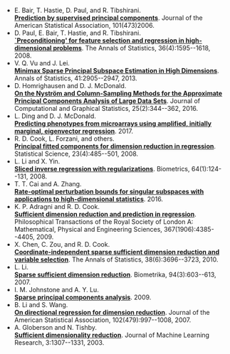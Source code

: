 * E. Bair, T. Hastie, D. Paul, and R. Tibshirani.  
[**Prediction by supervised principal components**](http://dx.doi.org/10.1198/016214505000000628). Journal of the American Statistical Association, 101(473)2006.
* D. Paul, E. Bair, T. Hastie, and R. Tibshirani.  
[**`Preconditioning' for feature selection and regression in high-dimensional problems**](http://dx.doi.org/10.1214/00905360700000057). The Annals of Statistics, 36(4):1595--1618, 2008.
* V. Q. Vu and J. Lei.  
[**Minimax Sparse Principal Subspace Estimation in High Dimensions**](http://dx.doi.org/10.1214/13-AOS1151). Annals of Statistics, 41:2905--2947, 2013.
* D. Homrighausen and D. J. McDonald.  
[**On the Nyström and Column-Sampling Methods for the Approximate Principal Components Analysis of Large Data Sets**](http://dx.doi.org/10.1080/10618600.2014.995799). Journal of Computational and Graphical Statistics, 25(2):344--362, 2016.
* L. Ding and D. J. McDonald.  
[**Predicting phenotypes from microarrays using amplified, initially marginal, eigenvector regression**](http://dx.doi.org/10.1093/bioinformatics/btx265). 2017.
* R. D. Cook, L. Forzani, and others.  
[**Principal fitted components for dimension reduction in regression**](http://dx.doi.org/10.1214/08-STS275). Statistical Science, 23(4):485--501, 2008.
* L. Li and X. Yin.  
[**Sliced inverse regression with regularizations**](http://dx.doi.org/10.1111/j.1541-0420.2007.00836.x). Biometrics, 64(1):124--131, 2008.
* T. T. Cai and A. Zhang.  
[**Rate-optimal perturbation bounds for singular subspaces with applications to high-dimensional statistics**](https://arxiv.org/abs/1605.00353). 2016.
* K. P. Adragni and R. D. Cook.  
[**Sufficient dimension reduction and prediction in regression**](http://dx.doi.org/10.1098/rsta.2009.0110). Philosophical Transactions of the Royal Society of London A: Mathematical, Physical and Engineering Sciences, 367(1906):4385--4405, 2009.
* X. Chen, C. Zou, and R. D. Cook.  
[**Coordinate-independent sparse sufficient dimension reduction and variable selection**](http://dx.doi.org/10.1214/10-AOS826). The Annals of Statistics, 38(6):3696--3723, 2010.
* L. Li.  
[**Sparse sufficient dimension reduction**](http://dx.doi.org/10.1093/biomet/asm044). Biometrika, 94(3):603--613, 2007.
* I. M. Johnstone and A. Y. Lu.  
[**Sparse principal components analysis**](https://arxiv.org/abs/0901.4392). 2009.
* B. Li and S. Wang.  
[**On directional regression for dimension reduction**](http://dx.doi.org/10.1198/016214507000000536). Journal of the American Statistical Association, 102(479):997--1008, 2007.
* A. Globerson and N. Tishby.  
[**Sufficient dimensionality reduction**](http://www.jmlr.org/papers/v3/globerson03a.html). Journal of Machine Learning Research, 3:1307--1331, 2003.
